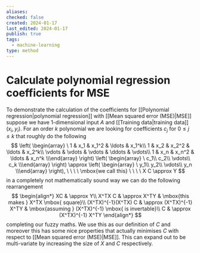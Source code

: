 ```yaml
---
aliases: 
checked: false
created: 2024-01-17
last_edited: 2024-01-17
publish: true
tags:
  - machine-learning
type: method
---
```

# Calculate polynomial regression coefficients for MSE

To demonstrate the calculation of the coefficients for [[Polynomial regression|polynomial regression]] with [[Mean squared error (MSE)|MSE]] suppose we have 1-dimensional input $A$ and [[Training data|training data]] $(x_i, y_i)$. For an order $k$ polynomial we are looking for coefficients $c_j$ for $0 \leq j \leq k$ that roughly do the following
$$
\left( \begin{array} 
\ 1 & x_1 & x_1^2 & \ldots & x_1^k\\
1 & x_2 & x_2^2 & \ldots & x_2^k\\
\vdots & \vdots & \vdots & \ddots & \vdots\\
1 & x_n & x_n^2 & \ldots & x_n^k
\\\end{array} \right)
\left( \begin{array} 
\ c_1\\
c_2\\
\vdots\\
c_k
\\\end{array} \right) \approx
\left( \begin{array} 
\ y_1\\
y_2\\
\vdots\\
y_n
\\\end{array} \right), \ \ \ \ \mbox{we call this} \ \ \ \ X C \approx Y
$$
in a completely not mathematically sound way we can do the following rearrangement
$$
\begin{align*} 
XC & \approx Y\\
X^TX C & \approx X^TY & \mbox{this makes } X^TX \mbox{ square}\\
(X^TX)^{-1}(X^TX) C & \approx (X^TX)^{-1} X^TY & \mbox{assuming } (X^TX)^{-1} \mbox{ is invertable}\\
C & \approx (X^TX)^{-1} X^TY
\end{align*}
$$
completing our fuzzy maths. We use this as our definition of $C$ and moreover this has some nice properties that actually minimises $C$ with respect to [[Mean squared error (MSE)|MSE]]. This can expand out to be multi-variate by increasing the size of $X$ and $C$ respectively. 